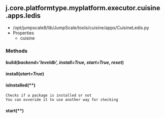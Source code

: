 <!-- toc -->
## j.core.platformtype.myplatform.executor.cuisine.apps.ledis

- /opt/jumpscale8/lib/JumpScale/tools/cuisine/apps/CuisineLedis.py
- Properties
    - cuisine

### Methods

#### build(*backend='leveldb', install=True, start=True, reset*) 

#### install(*start=True*) 

#### isInstalled(**) 

```
Checks if a package is installed or not
You can ovveride it to use another way for checking

```

#### start(**) 

